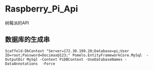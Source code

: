 # Raspberry_Pi_Api
树莓派的API 


## 数据库的生成串
```text
Scaffold-DbContext "Server=172.30.199.20;Database=pi;User ID=root;Password=Docimax@123;" Pomelo.EntityFrameworkCore.MySql  -OutputDir MySql -Context PiDBContext -UseDatabaseNames -DataAnnotations  -Force
```